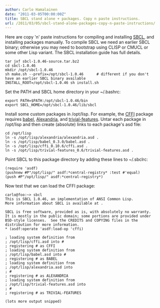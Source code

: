```yaml
---
author: Carlo Hamalainen
date: "2011-03-05T00:00:00Z"
title: SBCL stand alone + packages. Copy n paste instructions.
url: /2011/03/05/sbcl-stand-alone-packages-copy-n-paste-instructions/
---
```

Here are copy 'n' paste instructions for compiling and installing [SBCL](http://www.sbcl.org/), and installing packages manually. To compile SBCL we need an earlier SBCL binary; otherwise you may need to bootstrap using CLISP or CMUCL or some other Lisp variant. The SBCL installation guide has full details. 

```
tar jxf sbcl-1.0.46-source.tar.bz2
cd sbcl-1.0.46
mkdir /opt/sbcl-1.0.46
sh make.sh --prefix=/opt/sbcl-1.0.46      # different if you don't have an earlier SBCL binary available
INSTALL_ROOT=/opt/sbcl-1.0.46 sh install.sh
```

Set the PATH and SBCL home directory in your ~/.bashrc:

```
export PATH=$PATH:/opt/sbcl-1.0.46/bin
export SBCL_HOME=/opt/sbcl-1.0.46/lib/sbcl
```

Install some custom packages in /opt/lisp. For example, the [CFFI](http://common-lisp.net/project/cffi) package requires [babel](http://common-lisp.net/project/babel/), [Alexandria](http://common-lisp.net/project/alexandria/), and [trivial-features](http://www.cliki.net/trivial-features). Untar each package in /opt/lisp and then create (absolute) links to each package's asd file:

```
cd /opt/lisp
ln -s /opt/lisp/alexandria/alexandria.asd .
ln -s /opt/lisp/babel_0.3.0/babel.asd .
ln -s /opt/lisp/cffi_0.10.6/cffi.asd .
ln -s /opt/lisp/trivial-features_0.6/trivial-features.asd .
```

Point SBCL to this package directory by adding these lines to ~/.sbclrc:

```
(require 'asdf)
(pushnew #P"/opt/lisp/" asdf:*central-registry* :test #'equal)
(push #P"/opt/lisp/" asdf:*central-registry*)
```

Now test that we can load the CFFI package:

```
carlo@foo:~> sbcl
This is SBCL 1.0.46, an implementation of ANSI Common Lisp.
More information about SBCL is available at .

SBCL is free software, provided as is, with absolutely no warranty.
It is mostly in the public domain; some portions are provided under
BSD-style licenses.  See the CREDITS and COPYING files in the
distribution for more information.
* (asdf:operate 'asdf:load-op 'cffi)

; loading system definition from
; /opt/lisp/cffi.asd into #
; registering # as CFFI
; loading system definition from
; /opt/lisp/babel.asd into #
; registering # as BABEL
; loading system definition from
; /opt/lisp/alexandria.asd into
; #
; registering # as ALEXANDRIA
; loading system definition from
; /opt/lisp/trivial-features.asd into
; #
; registering # as TRIVIAL-FEATURES

(lots more output snipped)
```
